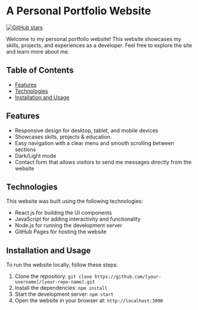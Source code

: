# A Personal Portfolio Website

[![GitHub stars](https://img.shields.io/github/stars/hamreliusfilip/portfolio?style=social)](https://github.com/hamreliusfilip/portfolio/stargazers)


Welcome to my personal portfolio website! This website showcases my skills, projects, and experiences as a developer. Feel free to explore the site and learn more about me.

## Table of Contents

- [Features](#features)
- [Technologies](#Technologies)
- [Installation and Usage](#installation-and-usage)

## Features

- Responsive design for desktop, tablet, and mobile devices
- Showcases skills, projects & education.
- Easy navigation with a clear menu and smooth scrolling between sections
- Dark/Light mode
- Contact form that allows visitors to send me messages directly from the website

## Technologies

This website was built using the following technologies:

- React.js for building the UI components
- JavaScript for adding interactivity and functionality
- Node.js for running the development server
- GitHub Pages for hosting the website

## Installation and Usage

To run the website locally, follow these steps:

1. Clone the repository: `git clone https://github.com/[your-username]/[your-repo-name].git`
2. Install the dependencies: `npm install`
3. Start the development server: `npm start`
4. Open the website in your browser at: `http://localhost:3000`



